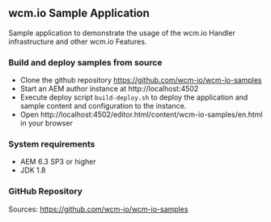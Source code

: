 ## wcm.io Sample Application

Sample application to demonstrate the usage of the wcm.io Handler infrastructure and other wcm.io Features.


### Build and deploy samples from source

- Clone the github repository https://github.com/wcm-io/wcm-io-samples
- Start an AEM author instance at http://localhost:4502
- Execute deploy script `build-deploy.sh` to deploy the application and sample content and configuration to the instance.
- Open http://localhost:4502/editor.html/content/wcm-io-samples/en.html in your browser


### System requirements

- AEM 6.3 SP3 or higher
- JDK 1.8


### GitHub Repository

Sources: https://github.com/wcm-io/wcm-io-samples
